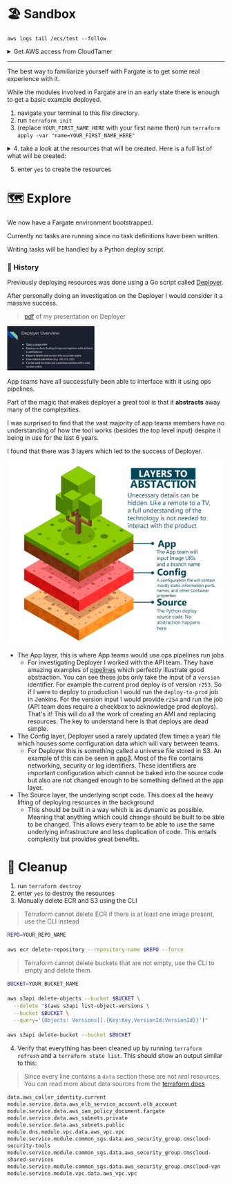 # 🏖️ Sandbox 

`aws logs tail /ecs/test --follow`


<details><summary>Get AWS access from CloudTamer</summary>

1. login at [CloudTamer](https://cloudtamer.cms.gov)
2. Go to the [projects page](https://cloudtamer.cms.gov/portal/project)
3. access `wdsops-dev` by clicking on the cloud icon.
4. select `Cloud Access Roles`
5. select `wdsops-developer-admin` role
6. first click on `Web Access` to open AWS in another tab
7. navigate back to the CloudTamer browser tab and follow steps 3-5 again. 
8. now click on `Short-term Access Keys`. This will show temporary AWS keys.
9. Select the tab for your OS and follow option 1 then paste the copied export lines into your terminal.
10. You are all set, let's get started 😎

You now have a AWS Management console open and a terminal with AWS keys available.

Make sure to use this same terminal when running commands. The exported AWS keys will not apply to new terminals and will need to be reexported if a new session is started.

</details>

--- 

The best way to familiarize yourself with Fargate is to get some real experience with it.

While the modules involved in Fargate are in an early state there is enough to get a basic example deployed.

1. navigate your terminal to this file directory.
2. run `terraform init`
3. (replace `YOUR_FIRST_NAME_HERE` with your first name then) run `terraform apply -var "name=YOUR_FIRST_NAME_HERE"`
<details><summary>4. take a look at the resources that will be created. Here is a full list of what will be created:</summary>

- cluster.aws_ecs_cluster.cluster
- cluster.aws_ecs_cluster_capacity_providers.capacity
- dns.aws_route53_zone.zone
- service.aws_alb.main
- service.aws_alb_listener.http
- service.aws_alb_target_group.ecs_tg
- service.aws_appautoscaling_policy.cpu
- service.aws_appautoscaling_policy.memory
- service.aws_appautoscaling_target.main
- service.aws_cloudwatch_log_group.log_group
- service.aws_ecr_repository.ecr
- service.aws_ecs_service.service
- service.aws_ecs_task_definition.task
- service.aws_iam_policy.task_execution_policy
- service.aws_iam_policy.task_policy
- service.aws_iam_role.fargate
- service.aws_iam_role.task_execution_role
- service.aws_iam_role.task_role
- service.aws_iam_role_policy_attachment.fargate
- service.aws_iam_role_policy_attachment.task_execution_role_policy_attachment
- service.aws_iam_role_policy_attachment.task_role_policy_attachment
- service.aws_route53_record.site_record
- service.aws_s3_bucket_policy.s3_access_log_policy
- service.aws_security_group.alb
- service.aws_security_group.service
- service.module.access_logs_bucket.aws_s3_bucket.bucket
- service.module.access_logs_bucket.aws_s3_bucket_public_access_block.restrict_access
- service.module.access_logs_bucket.aws_s3_bucket_server_side_encryption_configuration.encryption
- service.module.access_logs_bucket.aws_s3_bucket_versioning.versioning
</details>

5. enter `yes` to create the resources



# 🗺️ Explore 
We now have a Fargate environment bootstrapped.

Currently no tasks are running since no task definitions have been written.

Writing tasks will be handled by a Python deploy script.


### 🏺 History
Previously deploying resources was done using a Go script called [Deployer](https://github.com/CMSgov/deployer).

After personally doing an investigation on the Deployer I would consider it a massive success. 

> [pdf](https://jira.cms.gov/secure/attachment/1144434/Deployer.pdf) of my presentation on Deployer 

<img src="https://raw.githubusercontent.com/oddballteam/ecs-guide/main/img/overview.jpg" width=40%>

App teams have all successfully been able to interface with it using ops pipelines. 

Part of the magic that makes deployer a great tool is that it **abstracts** away many of the complexities. 

I was surprised to find that the vast majority of app teams members have no understanding of how the tool works (besides the top level input) despite it being in use for the last 6 years.

I found that there was 3 layers which led to the success of Deployer. 

![layers](/img/layers.jpg)
<!-- <img src="https://raw.githubusercontent.com/oddballteam/ecs-guide/main/img/overview.jpg" width=80%> -->

- The App layer, this is where App teams would use ops pipelines run jobs
  - For investigating Deployer I worked with the API team. They have amazing examples of [pipelines](https://github.cms.gov/CMS-WDS/marketplace-api/tree/master/ops/jobs/deploy) which perfectly illustrate good abstraction. You can see these jobs only take the input of a `version` identifier. For example the current prod deploy is of version `r253`. So if I were to deploy to production I would run the `deploy-to-prod` job in Jenkins. For the version input I would provide `r254` and run the job (API team does require a checkbox to acknowledge prod deploys). That's it! This will do all the work of creating an AMI and replacing resources. The key to understand here is that deploys are dead simple.
- The Config layer, Deployer used a rarely updated (few times a year) file which houses some configuration data which will vary between teams. 
  - For Deployer this is something called a universe file stored in S3. An example of this can be seen in [app3](https://github.cms.gov/CMS-WDS/application/blob/master/ops/terraform/environments/env-shared/files/universe.json). Most of the file contains networking, security or log identifiers. These identifiers are important configuration which cannot be baked into the source code but also are not changed enough to be something defined at the app layer.
- The Source layer, the underlying script code. This does all the heavy lifting of deploying resources in the background
  - This should be built in a way which is as dynamic as possible. Meaning that anything which could change should be built to be able to be changed. This allows every team to be able to use the same underlying infrastructure and less duplication of code. This entails complexity but provides great benefits.



# 🧹 Cleanup 

1. run `terraform destroy`
2. enter `yes` to destroy the resources
3. Manually delete ECR and S3 using the CLI

> Terraform cannot delete ECR if there is at least one image present, use the CLI instead
```sh
REPO=YOUR_REPO_NAME

aws ecr delete-repository --repository-name $REPO --force
```

> Terraform cannot delete buckets that are not empty, use the CLI to empty and delete them.
```sh
BUCKET=YOUR_BUCKET_NAME

aws s3api delete-objects --bucket $BUCKET \
  --delete "$(aws s3api list-object-versions \
  --bucket $BUCKET \
  --query='{Objects: Versions[].{Key:Key,VersionId:VersionId}}')"
  
aws s3api delete-bucket --bucket $BUCKET
```

4. Verify that everything has been cleaned up by running `terraform refresh` and a `terraform state list`. This should show an output similar to this:

> Since every line contains a `data` section these are not _real_ resources. You can read more about data sources from the [terraform docs](https://developer.hashicorp.com/terraform/language/data-sources)
```
data.aws_caller_identity.current
module.service.data.aws_elb_service_account.elb_account
module.service.data.aws_iam_policy_document.fargate
module.service.data.aws_subnets.private
module.service.data.aws_subnets.public
module.dns.module.vpc.data.aws_vpc.vpc
module.service.module.common_sgs.data.aws_security_group.cmscloud-security-tools
module.service.module.common_sgs.data.aws_security_group.cmscloud-shared-services
module.service.module.common_sgs.data.aws_security_group.cmscloud-vpn
module.service.module.vpc.data.aws_vpc.vpc
```
